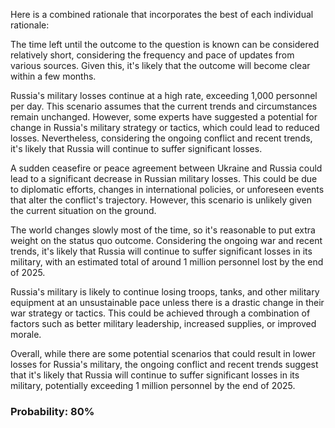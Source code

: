 Here is a combined rationale that incorporates the best of each individual rationale:

The time left until the outcome to the question is known can be considered relatively short, considering the frequency and pace of updates from various sources. Given this, it's likely that the outcome will become clear within a few months.

Russia's military losses continue at a high rate, exceeding 1,000 personnel per day. This scenario assumes that the current trends and circumstances remain unchanged. However, some experts have suggested a potential for change in Russia's military strategy or tactics, which could lead to reduced losses. Nevertheless, considering the ongoing conflict and recent trends, it's likely that Russia will continue to suffer significant losses.

A sudden ceasefire or peace agreement between Ukraine and Russia could lead to a significant decrease in Russian military losses. This could be due to diplomatic efforts, changes in international policies, or unforeseen events that alter the conflict's trajectory. However, this scenario is unlikely given the current situation on the ground.

The world changes slowly most of the time, so it's reasonable to put extra weight on the status quo outcome. Considering the ongoing war and recent trends, it's likely that Russia will continue to suffer significant losses in its military, with an estimated total of around 1 million personnel lost by the end of 2025.

Russia's military is likely to continue losing troops, tanks, and other military equipment at an unsustainable pace unless there is a drastic change in their war strategy or tactics. This could be achieved through a combination of factors such as better military leadership, increased supplies, or improved morale.

Overall, while there are some potential scenarios that could result in lower losses for Russia's military, the ongoing conflict and recent trends suggest that it's likely that Russia will continue to suffer significant losses in its military, potentially exceeding 1 million personnel by the end of 2025.

### Probability: 80%